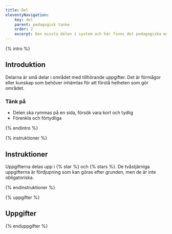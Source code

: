 ```yaml
---
title: Del
eleventyNavigation:
    key: del
    parent: pedagogisk tanke
    order: 2
    excerpt: Den minsta delen i system och här finns det pedagogiska materialet med uppgifter att göra
---
```


{% intro %}

## Introduktion

Delarna är små delar i området med tillhörande uppgifter. Det är förmågor eller kunskap
som behöver inhämtas för att förstå helheten som gör området.

### Tänk på

-   Delen ska rymmas på en sida, försök vara kort och tydlig
-   Förenkla och förtydliga

{% endintro %}

{% instruktioner %}

## Instruktioner

Uppgifterna delas upp i {% star %} och {% stars %}. De tvåstjärniga uppgifterna är fördjupning
som kan göras efter grunden, men de är inte obligatoriska.

{% endinstruktioner %}

{% uppgifter %}

## Uppgifter

{% enduppgifter %}
